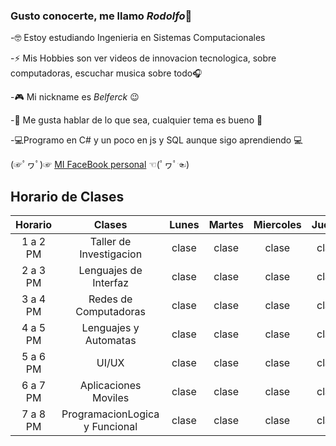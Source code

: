 ### Gusto conocerte, me llamo *Rodolfo*👋

-🤓 Estoy estudiando Ingenieria en Sistemas Computacionales

-⚡ Mis Hobbies son ver videos de innovacion tecnologica, sobre computadoras, escuchar musica sobre todo🎧

-🎮 Mi nickname es *Belferck* 😉

-🤗 Me gusta hablar de lo que sea, cualquier tema es bueno 🤗

-💻Programo en C# y un poco en js y SQL aunque sigo aprendiendo 💻

(☞ﾟヮﾟ)☞ [MI FaceBook personal][MI FaceBook personal] ☜(ﾟヮﾟ☜)

[MI FaceBook personal]: https://www.facebook.com/joserodolfo.garciarivera/

## Horario de Clases

| Horario | Clases                               | Lunes | Martes| Miercoles |Jueves| Viernes|
| :------:| :------:                             |:--:   |:--:   | :--:      | :--: |  :--:  |
| 1 a 2 PM|    Taller de Investigacion           | clase | clase |   clase   | clase|        |
| 2 a 3 PM|   Lenguajes de Interfaz              | clase | clase |   clase   | clase|        |
| 3 a 4 PM|    Redes de Computadoras             | clase | clase |   clase   | clase| clase  |
| 4 a 5 PM|    Lenguajes y Automatas             | clase | clase |   clase   | clase| clase  |
| 5 a 6 PM|    UI/UX                             | clase | clase |   clase   | clase| clase  |
| 6 a 7 PM|    Aplicaciones Moviles              | clase | clase |   clase   | clase| clase  |
| 7 a 8 PM|    ProgramacionLogica y Funcional    | clase | clase |   clase   | clase|        |
